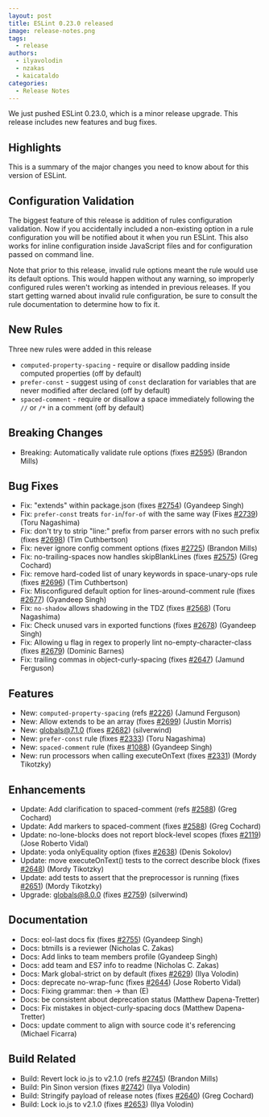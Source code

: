 ```yaml
---
layout: post
title: ESLint 0.23.0 released
image: release-notes.png
tags:
  - release
authors:
  - ilyavolodin
  - nzakas
  - kaicataldo
categories:
  - Release Notes
---
```


We just pushed ESLint 0.23.0, which is a minor release upgrade. This release includes new features and bug fixes.

## Highlights

This is a summary of the major changes you need to know about for this version of ESLint.

## Configuration Validation

The biggest feature of this release is addition of rules configuration validation. Now if you accidentally included a non-existing option in a rule configuration
you will be notified about it when you run ESLint. This also works for inline configuration inside JavaScript files and for configuration passed on command line.

Note that prior to this release, invalid rule options meant the rule would use its default options. This would happen without any warning, so improperly configured rules weren't working as intended in previous releases. If you start getting warned about invalid rule configuration, be sure to consult the rule documentation to determine how to fix it.

## New Rules

Three new rules were added in this release

* `computed-property-spacing` - require or disallow padding inside computed properties (off by default)
* `prefer-const` - suggest using of `const` declaration for variables that are never modified after declared (off by default)
* `spaced-comment` - require or disallow a space immediately following the `//` or `/*` in a comment (off by default)

## Breaking Changes

* Breaking: Automatically validate rule options (fixes [#2595](https://github.com/eslint/eslint/issues/2595)) (Brandon Mills)

## Bug Fixes

* Fix: "extends" within package.json (fixes [#2754](https://github.com/eslint/eslint/issues/2754)) (Gyandeep Singh)
* Fix: `prefer-const` treats `for-in`/`for-of` with the same way (Fixes [#2739](https://github.com/eslint/eslint/issues/2739)) (Toru Nagashima)
* Fix: don't try to strip "line:" prefix from parser errors with no such prefix (fixes [#2698](https://github.com/eslint/eslint/issues/2698)) (Tim Cuthbertson)
* Fix: never ignore config comment options (fixes [#2725](https://github.com/eslint/eslint/issues/2725)) (Brandon Mills)
* Fix: no-trailing-spaces now handles skipBlankLines (fixes [#2575](https://github.com/eslint/eslint/issues/2575)) (Greg Cochard)
* Fix: remove hard-coded list of unary keywords in space-unary-ops rule (fixes [#2696](https://github.com/eslint/eslint/issues/2696)) (Tim Cuthbertson)
* Fix: Misconfigured default option for lines-around-comment rule (fixes [#2677](https://github.com/eslint/eslint/issues/2677)) (Gyandeep Singh)
* Fix: `no-shadow` allows shadowing in the TDZ (fixes [#2568](https://github.com/eslint/eslint/issues/2568)) (Toru Nagashima)
* Fix: Check unused vars in exported functions (fixes [#2678](https://github.com/eslint/eslint/issues/2678)) (Gyandeep Singh)
* Fix: Allowing u flag in regex to properly lint no-empty-character-class (fixes [#2679](https://github.com/eslint/eslint/issues/2679)) (Dominic Barnes)
* Fix: trailing commas in object-curly-spacing (fixes [#2647](https://github.com/eslint/eslint/issues/2647)) (Jamund Ferguson)

## Features

* New: `computed-property-spacing` (refs [#2226](https://github.com/eslint/eslint/issues/2226)) (Jamund Ferguson)
* New: Allow extends to be an array (fixes [#2699](https://github.com/eslint/eslint/issues/2699)) (Justin Morris)
* New: globals@7.1.0 (fixes [#2682](https://github.com/eslint/eslint/issues/2682)) (silverwind)
* New: `prefer-const` rule (fixes [#2333](https://github.com/eslint/eslint/issues/2333)) (Toru Nagashima)
* New: `spaced-comment` rule (fixes [#1088](https://github.com/eslint/eslint/issues/1088)) (Gyandeep Singh)
* New: run processors when calling executeOnText (fixes [#2331](https://github.com/eslint/eslint/issues/2331)) (Mordy Tikotzky)

## Enhancements

* Update: Add clarification to spaced-comment (refs [#2588](https://github.com/eslint/eslint/issues/2588)) (Greg Cochard)
* Update: Add markers to spaced-comment (fixes [#2588](https://github.com/eslint/eslint/issues/2588)) (Greg Cochard)
* Update: no-lone-blocks does not report block-level scopes (fixes  [#2119](https://github.com/eslint/eslint/issues/2119)) (Jose Roberto Vidal)
* Update: yoda onlyEquality option (fixes [#2638](https://github.com/eslint/eslint/issues/2638)) (Denis Sokolov)
* Update: move executeOnText() tests to the correct describe block (fixes [#2648](https://github.com/eslint/eslint/issues/2648)) (Mordy Tikotzky)
* Update: add tests to assert that the preprocessor is running (fixes [#2651](https://github.com/eslint/eslint/issues/2651)) (Mordy Tikotzky)
* Upgrade: globals@8.0.0 (fixes [#2759](https://github.com/eslint/eslint/issues/2759)) (silverwind)

## Documentation

* Docs: eol-last docs fix (fixes [#2755](https://github.com/eslint/eslint/issues/2755)) (Gyandeep Singh)
* Docs: btmills is a reviewer (Nicholas C. Zakas)
* Docs: Add links to team members profile (Gyandeep Singh)
* Docs: add team and ES7 info to readme (Nicholas C. Zakas)
* Docs: Mark global-strict on by default (fixes [#2629](https://github.com/eslint/eslint/issues/2629)) (Ilya Volodin)
* Docs: deprecate no-wrap-func (fixes [#2644](https://github.com/eslint/eslint/issues/2644)) (Jose Roberto Vidal)
* Docs: Fixing grammar: then -> than (E)
* Docs: be consistent about deprecation status (Matthew Dapena-Tretter)
* Docs: Fix mistakes in object-curly-spacing docs (Matthew Dapena-Tretter)
* Docs: update comment to align with source code it's referencing (Michael Ficarra)

## Build Related

* Build: Revert lock io.js to v2.1.0 (refs [#2745](https://github.com/eslint/eslint/issues/2745)) (Brandon Mills)
* Build: Pin Sinon version (fixes [#2742](https://github.com/eslint/eslint/issues/2742)) (Ilya Volodin)
* Build: Stringify payload of release notes (fixes [#2640](https://github.com/eslint/eslint/issues/2640)) (Greg Cochard)
* Build: Lock io.js to v2.1.0 (fixes [#2653](https://github.com/eslint/eslint/issues/2653)) (Ilya Volodin)
